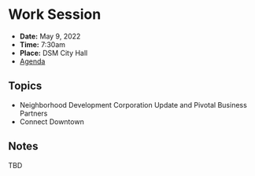 # Work Session

- **Date:** May 9, 2022
- **Time:** 7:30am
- **Place:** DSM City Hall
- [Agenda](https://councildocs.dsm.city/agendas/2022/20220509CouncilWorkSession.pdf?pdf=Agenda&t=1651803976664)

## Topics

- Neighborhood Development Corporation Update and Pivotal Business Partners
- Connect Downtown

## Notes

TBD
